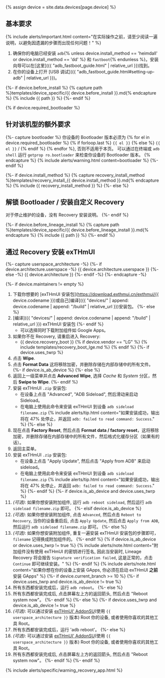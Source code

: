 {% assign device = site.data.devices[page.device] %}

## 基本要求

{% include alerts/important.html content="在实际操作之前，请至少阅读一遍说明，以避免因遗漏的步骤而出现任何问题！" %}

1. 确保你的电脑已经安装 `adb`{% unless device.install_method == 'heimdall' or device.install_method == 'dd' %} 和 `fastboot`{% endunless %}。安装向导可以在[这里]({{ "adb_fastboot_guide.html" | relative_url }})找到。
2. 在你的设备上打开 [USB 调试]({{ "adb_fastboot_guide.html#setting-up-adb" | relative_url }})。

{%- if device.before_install %}
{% capture path %}templates/device_specific/{{ device.before_install }}.md{% endcapture %}
{% include {{ path }} %}
{%- endif %}

{% if device.required_bootloader %}
## 针对该机型的额外要求

{%- capture bootloader %}
你设备的 Bootloader 版本必须为 {% for el in device.required_bootloader %} {% if forloop.last %} `{{ el }}` {% else %} `{{ el }}` / {% endif %} {% endfor %}, 否则不适用于本页。
可以通过在终端或 `adb shell` 运行 `getprop ro.bootloader` 来检查你设备的 Bootloader 版本。
{% endcapture %}
{% include alerts/warning.html content=bootloader %}
{%- endif %}

{%- if device.install_method %}
{% capture recovery_install_method %}templates/recovery_install_{{ device.install_method }}.md{% endcapture %}
{% include {{ recovery_install_method }} %}
{%- else %}
## 解锁 Bootloader / 安装自定义 Recovery

对于停止维护的设备，没有 Recovery 安装说明。
{%- endif %}

{%- if device.before_lineage_install %}
{% capture path %}templates/device_specific/{{ device.before_lineage_install }}.md{% endcapture %}
{% include {{ path }} %}
{%- endif %}

## 通过 Recovery 安装 exTHmUI

{%- capture userspace_architecture -%}
{%- if device.architecture.userspace -%}
{{ device.architecture.userspace }}
{%- else -%}
{{ device.architecture }}
{%- endif -%}
{%- endcapture -%}

{%- if device.maintainers != empty %}
1. 下载你想要的 [exTHmUI 安装包](https://download.exthmui.cn/exthmui/{{ device.codename }})或自己[编译]({{ "devices/" | append: device.codename | append: "/build" | relative_url }})安装包。
{%- else %}
1. [编译]({{ "devices/" | append: device.codename | append: "/build" | relative_url }}) exTHmUI 安装包
{%- endif %}
    * 可以选择同时下载附加组件如 Google Apps。
2. 如果你不在 Recovery, 请重启进入 Recovery:
    * {{ device.recovery_boot }}
    {% if device.vendor == "LG" %}
        {% include templates/recovery_boot_lge.md %}
    {% endif %}
{%- if device.uses_twrp %}
3. 点击 **Wipe**.
4. 点击 **Format Data** 这将移除加密，并删除存储在内部存储中的所有文件。
{%- if device.is_ab_device %}
{%- else %}
5. 返回上一级菜单并点击 **Advanced Wipe**, 选择 *Cache* 和 *System* 分区，然后 **Swipe to Wipe**.
{%- endif %}
6. 安装 exTHmUI `.zip` 安装包:
    * 在设备上点击 "Advanced", "ADB Sideload", 然后滑动来启动 Sideload。
    * 在电脑上使用此命令来安装 exTHmUI 到设备 `adb sideload filename.zip`
        {% include alerts/tip.html content="如果安装成功，输出将在 47% 处停止，并返回 `adb: failed to read command: Success`." %}
{%- else %}
3. 现在点击 **Factory Reset**, 然后点击 **Format data / factory reset**，这将移除加密，并删除存储在内部存储中的所有文件，然后格式化缓存分区（如果有的话）。
5. 返回主菜单。
6. 安装 exTHmUI `.zip` 安装包:
    * 在设备上点击 "Apply Update", 然后点击 "Apply from ADB" 来启动 sideload。
    * 在电脑上使用此命令来安装 exTHmUI 到设备 `adb sideload filename.zip`
        {% include alerts/tip.html content="如果安装成功，输出将在 47% 处停止，并返回 `adb: failed to read command: Success`." %}
{%- endif %}
{%- if device.is_ab_device and device.uses_twrp %}
7. _(可选)_: 如果你想安装附加组件, 运行 `adb reboot sideload`, 然后运行 `adb sideload filename.zip` 即可。
{%- elsif device.is_ab_device %}
7. _(可选)_: 如果你想安装附加组件, 点击 `Advanced`, 然后点击 `Reboot to Recovery`, 当你的设备重启后, 点击 `Apply Update`, 然后点击 `Apply from ADB`, 然后运行 `adb sideload filename.zip` 即可。
{%- else %}
7. _(可选)_: 如果你想安装附加组件, 重复一遍安装 exTHmUI 安装包的步骤即可，`filename` 记得换成附加组件的。
{%- endif %}
{% if device.is_ab_device or device.uses_twrp != true %}
    {% include alerts/note.html content="附加组件没有使用 exTHmUI 的密钥进行签名, 因此当安装时, Lineage Recovery 将会报告 `Signature verification failed`, 这是正常的，点击 `Continue` 即可继续安装。" %}
{%- endif %}
    {% include alerts/note.html content="如果你想在你的设备上安装 GApps, 你必须在启动 exTHmUI **之前** 安装 GApps" %}
{%- if device.current_branch >= 10 %}
{%- if device.uses_twrp and device.is_ab_device != true %}
8. 所有东西都安装完成后，运行 `adb reboot`。
{%- else %}
8. 所有东西都安装完成后, 点击屏幕左上方的返回箭头, 然后点击 "Reboot system now"。
{%- endif %}
{%- else %}
{%- if device.uses_twrp and device.is_ab_device != true %}
8. _(可选)_: 可以通过安装 [exTHmUI' AddonSU](https://download.exthmui.cn/exthmui/extras)(使用 `{{ userspace_architecture }}` 版本) Root 你的设备, 或者使用你喜欢的其他工具 Root。
9. 所有东西都安装完成后，运行 'adb reboot'。
{%- else %}
8. _(可选)_: 可以通过安装 [exTHmUI' AddonSU](https://download.exthmui.cn/exthmui/extras)(使用 `{{ userspace_architecture }}` 版本) Root 你的设备, 或者使用你喜欢的其他工具 Root。
9. 所有东西都安装完成后, 点击屏幕左上方的返回箭头, 然后点击 "Reboot system now"。
{%- endif %}
{%- endif %}

{% include alerts/specific/warning_recovery_app.html %}
